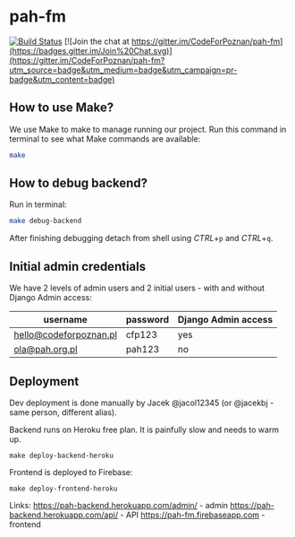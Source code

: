 # pah-fm

[![Build Status](https://travis-ci.com/CodeForPoznan/pah-fm.svg?branch=master)](https://travis-ci.com/CodeForPoznan/pah-fm)
[![Join the chat at https://gitter.im/CodeForPoznan/pah-fm](https://badges.gitter.im/Join%20Chat.svg)](https://gitter.im/CodeForPoznan/pah-fm?utm_source=badge&utm_medium=badge&utm_campaign=pr-badge&utm_content=badge)


## How to use Make?

We use Make to make to manage running our project.
Run this command in terminal to see what Make commands are available:
```bash
make
```

## How to debug backend?
Run in terminal:
```bash
make debug-backend
```
After finishing debugging detach from shell using *CTRL*+`p` and *CTRL*+`q`.

## Initial admin credentials
We have 2 levels of admin users and 2 initial users - with and without Django Admin access:

username               | password | Django Admin access
---------------------- | -------- | -------------------
hello@codeforpoznan.pl | cfp123   | yes
ola@pah.org.pl         | pah123   | no

## Deployment
Dev deployment is done manually by Jacek @jacol12345 (or @jacekbj - same person, different alias).

Backend runs on Heroku free plan.
It is painfully slow and needs to warm up.
```
make deploy-backend-heroku
```

Frontend is deployed to Firebase:
```
make deploy-frontend-heroku
```

Links:
https://pah-backend.herokuapp.com/admin/  - admin
https://pah-backend.herokuapp.com/api/  - API
https://pah-fm.firebaseapp.com  - frontend
